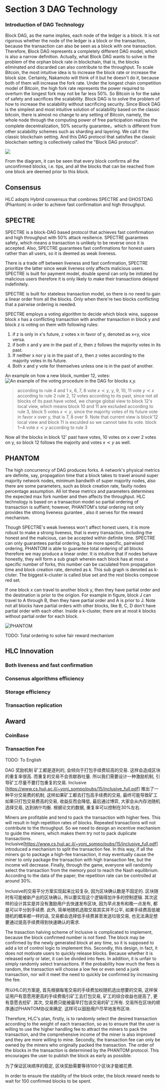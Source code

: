 
# Section 3 DAG Technology
### Introduction of DAG Technology

Block DAG, as the name implies, each node of the ledger is a block. It is not rigorous whether the node of the ledger is a block or the transaction, because the transaction can also be seen as a block with one transaction. Therefore, Block DAG represents a completely different DAG model, which is also a narrow definition. Actually, what Block DAG wants to solve is the problem of the orphan block rate in blockchain, that is, the blocks eliminated and discarded can also contribute to the throughput. To scale Bitcoin, the most intuitive idea is to increase the block rate or increase the block size. Certainly, Nakamoto will think of it but he doesn't do it, because both of them will increase the fork rate. Under the longest chain competition model of Bitcoin, the high fork rate represents the power required to overturn the longest fork may not be far less 50%. So Bitcoin is for the sake of safety and sacrifices the scalability. Block DAG is to solve the problem of how to increase the scalability without sacrificing security. Since Block DAG is the simplest and most intuitive solution of scalability based on the classic bitcoin, there is almost no change to any setting of Bitcoin, namely, the whole node through the computing power of free participation realizes the complete decentralization, 50% security guarantee，which is different from other scalability schemes such as sharding and layering. We call it the classic blockchain setting. And this DAG protocol that satisfies the classic blockchain setting is collectively called the "Block DAG protocol".  

![](https://cdn-images-1.medium.com/max/1600/1*AIn97mEZKvgcrZn8SmXRzw.png)

From the diagram, it can be seen that every block confirms all the unconfirmed blocks, i.e. tips, and all the blocks that can be reached from one block are deemed prior to this block.

## Consensus
HLC adopts Hybrid consensus that combines SPECTRE and GHOSTDAG (Phantom) in order to achieve fast confirmation and  high throughput. 

## SPECTRE  

SPECTRE is a block-DAG based protocol  that achieves fast comfirmation and high throughput with 50% attack resilience.  SPECTRE guarantees safety, which means  a transaction is unlikely to be reverse once it is accepted. Also, SPECTRE guarantees fast confirmations for honest users rather than all users, so it is deemed as weak liveness.

There is a trade off between liveness and fast confirmation, SPECTRE prioritize the latter since weak liveness only affects malicious users. SPECTRE is built for payment model,  double spend can only be initiated by malicious users therefore it is only  likely to make their transactions delayed indefinitely.

SPECTRE is built for stateless transaction model, so there is no need to gain a linear order from all the blocks. Only when there're two blocks conflicting that a pairwise ordering is needed. 

SPECTRE employs a voting algorithm to decide which block wins, suppose block x has a conflicting transaction with another transaction in block y and block z is voting on them with following rules:

1. if z is only in x's future, z votes x in favor of y, denoted as x<y, vice versa.
2. if both x and y are in the past of z, then z follows the majority votes in its past.
3. If neither x nor y is in the past of z, then z votes according to the  majority votes in its future.
4. Both x and y vote for themselves unless one is in the past of another.


An example on how a new block, number 12, votes:
![An example of the voting procedure in the DAG for blocks x,y.](https://cdn-images-1.medium.com/max/1600/1*q82YuxF11M7LnxWWEkQzUw.png)


>  according to rule 4 and 1 x, 6, 7, 8 vote $x \prec y$, y, 9, 10, 11 vote $y \prec x$
> according to rule 2 rule 2, 12 votes according to its past, since not all blocks of its past have voted,  we change global view to block 12's local view, which means block 10 and 11 are excluded
> according to rule 3, block 5 votes $x \prec y$, since the majority votes of its future vote in favor x over y, that is  7, 8 over 9.  Note that current view is block'12 local view and block 11 is exculded so we cannot take its vote.
> block 1~4 vote $x \prec y$ according to rule 3

Now all the blocks in block 12' past have votes, 10 votes on x over 2 votes on y, so block 12 follows the majority and votes $x \prec y$ as well.

## PHANTOM

The high concurrency of DAG produces forks. A network's physical metrics are definite, say, propagation time that a block takes to travel around super majority network nodes, minimum bandwith of super majority nodes, also there are some parameters, such as block creation rate, faulty nodes percentage assumption. All lot these metrics and parameters determines the expected max fork number and then affects the throughput. HLC technology is based on a transaction model so partial ordering of transaction is suffient; however, PHANTOM's total ordering not only provides the strong liveness gurantee , also it serves for the reward mechanism. 

Though SPECTRE's weak liveness won't affect honest users, it is more robust to make a strong liveness, that is every transaction, including the honest and the malicious,  can be accepted within definite time. SPECTRE can only guarantees parital ordering, to be more specific, pairwised ordering, PHANTOM is able to guarantee total ordering of all  blocks therefore we may produce a linear order. It is intuitive that if  nodes behave honestly, they will form a sub graph wherein each block has at most a specific number of forks, this number can be caculated from propagation time and block creation rate, denoted as $k$. This sub graph is denoted as k-cluter.  The biggest k-cluster is called  blue set and the rest blocks compose red set.

If one block x can travel to another block y, then they have partial order and the destination is prior to the origion. For example in figure, block J can travel to A through B, then they have partial order and A is prior to J. Note not all blocks have partial orders with other blocks, like B, C, D don't have partial order with each other. Inside a k-cluster, there are at most k blocks without partial order for each block. 
 
![PHANTOM](https://cdn-images-1.medium.com/max/1200/1*bjxmg-HgBF7I_0YmkEpoHg.png)

TODO: Total ordering to solve fair reward mechanism

## HLC Innovation
### Both liveness and fast confirmation
### Consenus algorithms efficiency
### Storage efficiency
### Transaction replication

## Award
### CoinBase
### Transaction Fee
TODO: To English

DAG 奖励机制
矿工都是逐利的, 会倾向于打包手续费较高的交易. 这样会造成区块的重复率很高. 而重复的交易不会贡献吞吐量. 所以我们需要设计一种激励机制, 引导矿工尽量不要打包重复的交易. Inclusive [https://www.cs.huji.ac.il/~yoni_sompo/pubs/15/inclusive_full.pdf] 推出了一种平分交易费的机制, 这样如果矿工都去打包高手续费的交易, 最终可能导致矿工如果只打包交易费高的交易, 收益反而会降低, 最后通过博弈, 大家会从内存池随机选择交易, 达到纳什均衡. 根据论文的数据, 重复率可以控制在30%左右.  

Miners are profitable and tend to pack the transaction with higher fees. This will result in high repetition rates of blocks. Repeated transactions will not contribute to the throughput. So we need to design an incentive mechanism to guide the miners, which makes them try not to pack duplicate transactions. Inclusive[https://www.cs.huji.ac.il/~yoni_sompo/pubs/15/inclusive_full.pdf] introduced a mechanism to split the transaction fee. In this way, if all the miners go to package a high-fee transaction, it may eventually cause the miner to only package the transaction with high transaction fee, but the income will decrease. Finally, through the game, everyone will randomly select the transaction from the memory pool to reach the Nash equilibrium. According to the data of the paper, the repetition rate can be controlled at around 30%.
 
Inclusive的交易平分方案实现起来比较复杂, 因为区块确认数是不固定的. 区块随时有可能被新产出的区块确认, 所以要实现这个逻辑得加许多的控制逻辑. 其次这样的设计其实是并没有激励用户去快速发布区块, 因为早点发布和晚一点发布, 都是可以平分到手续费. 此外, 简单地随机选取交易其实并不公平, 如果手续费高低被随机的概率都一样的话, 交易都会选择低手续费甚至发送垃圾交易, 也无法满足想要通过提高手续费得到快速确认的需求.  

The trasaction halving scheme of Inclusive is complicated to implement, because the block confirmed number is not fixed. The block may be confirmed by the newly generated block at any time, so it is supposed to add a lot of control logic to implement this. Secondly, this design, in fact, it does not motivate users to quickly release blocks. Because whether it is released early or later, it can be divided into fees. In addition, it is unfair to simply randomly select transactions. If the probability how much the fees is random, the transaction will choose a low fee or even send a junk transaction, nor will it meet the need to quickly be confirmed by increasing the fee.

所以HLC的方案是, 首先根据每笔交易的手续费加权随机选出想要的交易, 这样保证用户有意愿用更高的手续费吸引矿工去打包交易, 矿工的综合收益也提高了, 更有意愿去挖矿. 其次, 交易费只能被最早打包该交易的矿工所有. 交易所在区块的顺序通过PHANTOM协议来确定. 这样可以鼓励用户尽早地发布区块.

Therefore, HLC's plan, firstly, is to randomly select the desired transaction according to the weight of each transaction, so as to ensure that the user is willing to use the higher handling fee to attract the miners to pack the transaction, and the comprehensive income of the miner is also improved and they are more willing to mine. Secondly, the transaction fee can only be owned by the miners who originally packed the transaction. The order of the blocks in the transaction is determined by the PHANTOM protocol. This encourages the user to publish the block as early as possible.

为了保证区块顺序的稳定, 区块奖励需要等待100个区块才能被花费.   

In order to ensure the stability of the block order, the block reward needs to wait for 100 confirmed blocks to be spent.
 
